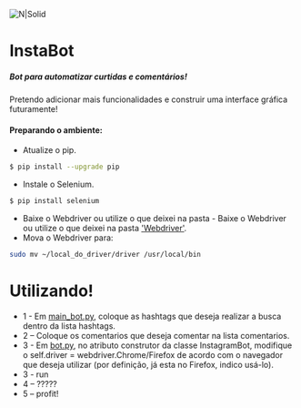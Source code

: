
![N|Solid](https://i.imgur.com/33xjIQf.jpg)

# InstaBot

##### Bot para automatizar curtidas e comentários! 

Pretendo adicionar mais funcionalidades e construir uma interface gráfica futuramente!



#### Preparando o ambiente:
   - Atualize o pip.
   ```sh
$ pip install --upgrade pip 
```
  - Instale o Selenium.
   ```sh
$ pip install selenium
```
  - Baixe o Webdriver ou utilize o que deixei na pasta - Baixe o Webdriver ou utilize o que deixei na pasta ['Webdriver'](https://github.com/drbuche/InstaBot/tree/master/Webdriver).
  - Mova o Webdriver para:
   ```sh
sudo mv ~/local_do_driver/driver /usr/local/bin
```


# Utilizando!
- 1 - Em [main_bot.py](https://github.com/drbuche/InstaBot/blob/master/instabot/main_bot.py), coloque as hashtags que deseja realizar a busca dentro da lista hashtags.
- 2 – Coloque os comentarios que deseja comentar na lista comentarios.
- 3 - Em [bot.py](https://github.com/drbuche/InstaBot/blob/master/instabot/bot.py), no atributo construtor da classe InstagramBot, modifique o self.driver = webdriver.Chrome/Firefox de acordo com o navegador que deseja utilizar (por definição, já esta no Firefox, indico usá-lo).
- 3 - run
- 4 – ?????
- 5 – profit!
